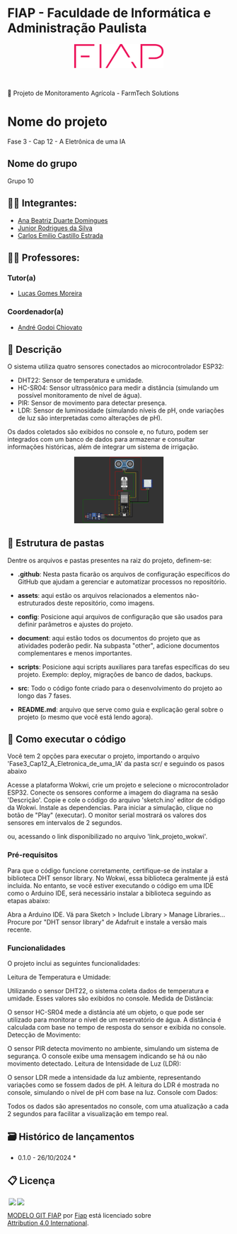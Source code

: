 # FIAP - Faculdade de Informática e Administração Paulista

<p align="center">
<a href= "https://www.fiap.com.br/"><img src="assets/logo-fiap.png" alt="FIAP - Faculdade de Informática e Admnistração Paulista" border="0" width=40% height=40%></a>
</p>

<br>

🌾 Projeto de Monitoramento Agrícola - FarmTech Solutions

# Nome do projeto
Fase 3 - Cap 12 - A Eletrônica de uma IA

## Nome do grupo
Grupo 10

## 👨‍🎓 Integrantes: 
- <a href="https://www.linkedin.com/in/">Ana Beatriz Duarte Domingues</a>
- <a href="https://www.linkedin.com/in/jrsilva051/">Junior Rodrigues da Silva</a>
- <a href="https://www.linkedin.com/in/">Carlos Emilio Castillo Estrada</a>

## 👩‍🏫 Professores:
### Tutor(a) 
- <a href="https://www.linkedin.com/company/inova-fusca">Lucas Gomes Moreira</a>
### Coordenador(a)
- <a href="https://www.linkedin.com/company/inova-fusca">André Godoi Chiovato</a>


## 📜 Descrição

O sistema utiliza quatro sensores conectados ao microcontrolador ESP32:

* DHT22: Sensor de temperatura e umidade.
* HC-SR04: Sensor ultrassônico para medir a distância (simulando um possível monitoramento de nível de água).
* PIR: Sensor de movimento para detectar presença.
* LDR: Sensor de luminosidade (simulando níveis de pH, onde variações de luz são interpretadas como alterações de pH).

Os dados coletados são exibidos no console e, no futuro, podem ser integrados com um banco de dados para armazenar e consultar informações históricas, além de integrar um sistema de irrigação.

<p align="center">
<img src="assets/project.png" alt="Estrutura do projeto" border="0" width=40% height=40%></a>
</p>


## 📁 Estrutura de pastas

Dentre os arquivos e pastas presentes na raiz do projeto, definem-se:

- <b>.github</b>: Nesta pasta ficarão os arquivos de configuração específicos do GitHub que ajudam a gerenciar e automatizar processos no repositório.

- <b>assets</b>: aqui estão os arquivos relacionados a elementos não-estruturados deste repositório, como imagens.

- <b>config</b>: Posicione aqui arquivos de configuração que são usados para definir parâmetros e ajustes do projeto.

- <b>document</b>: aqui estão todos os documentos do projeto que as atividades poderão pedir. Na subpasta "other", adicione documentos complementares e menos importantes.

- <b>scripts</b>: Posicione aqui scripts auxiliares para tarefas específicas do seu projeto. Exemplo: deploy, migrações de banco de dados, backups.

- <b>src</b>: Todo o código fonte criado para o desenvolvimento do projeto ao longo das 7 fases.

- <b>README.md</b>: arquivo que serve como guia e explicação geral sobre o projeto (o mesmo que você está lendo agora).


## 🔧 Como executar o código

Você tem 2 opções para executar o projeto, importando o arquivo 'Fase3_Cap12_A_Eletronica_de_uma_IA' da pasta scr/ e seguindo os pasos abaixo

Acesse a plataforma Wokwi, crie um projeto e selecione o microcontrolador ESP32.
Conecte os sensores conforme a imagem do diagrama na sesão 'Descrição'.
Copie e cole o código do arquivo 'sketch.ino' editor de código da Wokwi.
Instale as dependencias.
Para iniciar a simulação, clique no botão de "Play" (executar).
O monitor serial mostrará os valores dos sensores em intervalos de 2 segundos.

ou, acessando o link disponibilizado no arquivo 'link_projeto_wokwi'.

### Pré-requisitos

Para que o código funcione corretamente, certifique-se de instalar a biblioteca DHT sensor library. No Wokwi, essa biblioteca geralmente já está incluída. No entanto, se você estiver executando o código em uma IDE como o Arduino IDE, será necessário instalar a biblioteca seguindo as etapas abaixo:

Abra a Arduino IDE.
Vá para Sketch > Include Library > Manage Libraries...
Procure por "DHT sensor library" de Adafruit e instale a versão mais recente.

### Funcionalidades

O projeto inclui as seguintes funcionalidades:

Leitura de Temperatura e Umidade:

Utilizando o sensor DHT22, o sistema coleta dados de temperatura e umidade.
Esses valores são exibidos no console.
Medida de Distância:

O sensor HC-SR04 mede a distância até um objeto, o que pode ser utilizado para monitorar o nível de um reservatório de água.
A distância é calculada com base no tempo de resposta do sensor e exibida no console.
Detecção de Movimento:

O sensor PIR detecta movimento no ambiente, simulando um sistema de segurança.
O console exibe uma mensagem indicando se há ou não movimento detectado.
Leitura de Intensidade de Luz (LDR):

O sensor LDR mede a intensidade da luz ambiente, representando variações como se fossem dados de pH.
A leitura do LDR é mostrada no console, simulando o nível de pH com base na luz.
Console com Dados:

Todos os dados são apresentados no console, com uma atualização a cada 2 segundos para facilitar a visualização em tempo real.


## 🗃 Histórico de lançamentos

* 0.1.0 - 26/10/2024
    *

## 📋 Licença

<img style="height:22px!important;margin-left:3px;vertical-align:text-bottom;" src="https://mirrors.creativecommons.org/presskit/icons/cc.svg?ref=chooser-v1"><img style="height:22px!important;margin-left:3px;vertical-align:text-bottom;" src="https://mirrors.creativecommons.org/presskit/icons/by.svg?ref=chooser-v1"><p xmlns:cc="http://creativecommons.org/ns#" xmlns:dct="http://purl.org/dc/terms/"><a property="dct:title" rel="cc:attributionURL" href="https://github.com/agodoi/template">MODELO GIT FIAP</a> por <a rel="cc:attributionURL dct:creator" property="cc:attributionName" href="https://fiap.com.br">Fiap</a> está licenciado sobre <a href="http://creativecommons.org/licenses/by/4.0/?ref=chooser-v1" target="_blank" rel="license noopener noreferrer" style="display:inline-block;">Attribution 4.0 International</a>.</p>